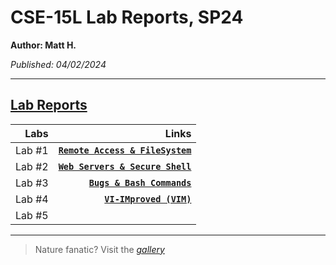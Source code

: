 # CSE-15L Lab Reports, SP24
**Author: Matt H.**

*Published: 04/02/2024*

----
## <ins>Lab Reports</ins>



 Labs         | Links 
 ------:       | ------: 
 Lab #1       | **[`Remote Access & FileSystem`](https://castle60.github.io/CSE15L-Lab-Reports/Lab1.html)**
 Lab #2       | **[`Web Servers & Secure Shell`](https://castle60.github.io/CSE15L-Lab-Reports/Lab_2/Lab2.html)**
 Lab #3       | **[`Bugs & Bash Commands`](https://castle60.github.io/CSE15L-Lab-Reports/Lab_3/Lab3.html)**
 Lab #4       | **[`VI-IMproved (VIM)`](https://castle60.github.io/CSE15L-Lab-Reports/Lab_4/Lab4.html)**
 Lab #5       | 
 
----

> Nature fanatic? Visit the *[gallery](https://castle60.github.io/CSE15L-Lab-Reports/gallery.html)*

